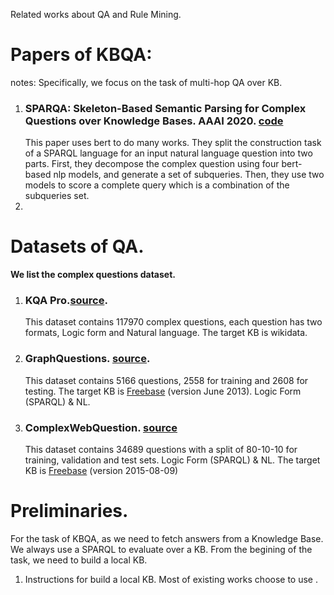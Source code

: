    Related works about QA and Rule Mining.

# Papers of KBQA:
  notes: Specifically, we focus on the task of multi-hop QA over KB.
  
1. ### SPARQA: Skeleton-Based Semantic Parsing for Complex Questions over Knowledge Bases. AAAI 2020. [code](https://github.com/nju-websoft/SPARQA)
   This paper uses bert to do many works. They split the construction task of a SPARQL language for an input natural language question into two parts. First, they decompose the complex question using four bert-based nlp models, and generate a set of subqueries. Then, they use two models to score a complete query which is a combination of the subqueries set. 
2. 






# Datasets of QA.
**We list the complex questions dataset.**
1. ### KQA Pro.[source](https://github.com/shijx12/KQAPro_Baselines).
   This dataset contains 117970 complex questions, each question has two formats, Logic form and Natural language. The target KB is wikidata. 
   
   
2. ### GraphQuestions. [source](https://pan.baidu.com/s/1N_WBCmoQIvNCk_W4oFHeKA).
   This dataset contains 5166 questions, 2558 for training and 2608 for testing. The target KB is [Freebase](https://pan.baidu.com/s/1FWwv1R_7JtO_mpk_6pL_TQ) (version June 2013). Logic Form (SPARQL) & NL.
3. ### ComplexWebQuestion. [source](https://pan.baidu.com/s/106vC73W9WKXyuuFcaoPIuQ)
   This dataset contains 34689 questions with a split of 80-10-10 for training, validation and test sets. Logic Form (SPARQL) & NL. The target KB is [Freebase](https://pan.baidu.com/s/1CCxljj_yH9S3Y4Zeh6epmw) (version 2015-08-09)


# Preliminaries.
   For the task of KBQA, as we need to fetch answers from a Knowledge Base. We always use a SPARQL to evaluate over a KB. From the begining of the task, we need to build a local KB. 
   1. Instructions for build a local KB. Most of existing works choose to use . 
